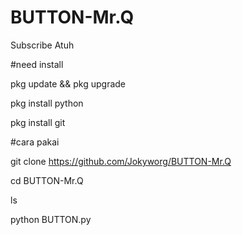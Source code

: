 # BUTTON-Mr.Q
Subscribe Atuh 


#need install

pkg update && pkg upgrade

pkg install python

pkg install git



#cara pakai

git clone https://github.com/Jokyworg/BUTTON-Mr.Q


cd BUTTON-Mr.Q



ls



python BUTTON.py
